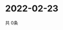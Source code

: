 # 2022-02-23
  共 0条

  <!-- BEGIN -->
  <!-- 最后更新时间Wed Feb 23 2022 18:04:48 GMT+0000 (Coordinated Universal Time) -->
  
  <!-- END -->
  
  
